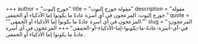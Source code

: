+++
author = "جورج إليوت"
title = "مقولة جورج إليوت"
description = "مقولة جورج إليوت: المزعجون في أي أُسرة عادةً ما يكونوا إما الأذكياء أو الحمقى."
quote = '''المزعجون في أي أُسرة عادةً ما يكونوا إما الأذكياء أو الحمقى.''' 
slug = "المزعجون-في-أي-أُسرة-عادةً-ما-يكونوا-إما-الأذكياء-أو-الحمقى"
+++
المزعجون في أي أُسرة عادةً ما يكونوا إما الأذكياء أو الحمقى.

